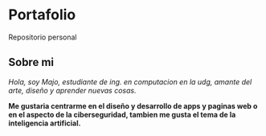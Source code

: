 # Portafolio
Repositorio personal

## Sobre mi
*Hola, soy Majo, estudiante de ing. en computacion en la udg, amante del arte, diseño y aprender nuevas cosas.*

__Me gustaria centrarme en el diseño y desarrollo de apps y paginas web o en el aspecto de la ciberseguridad, tambien me gusta el tema de la inteligencia artificial.__
